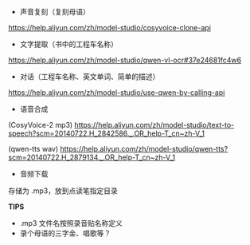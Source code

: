 - 声音复刻（复刻母语）

https://help.aliyun.com/zh/model-studio/cosyvoice-clone-api

- 文字提取（书中的工程车名称）

https://help.aliyun.com/zh/model-studio/qwen-vl-ocr#37e24681fc4w6

- 对话（工程车名称、英文单词、简单的描述）

https://help.aliyun.com/zh/model-studio/use-qwen-by-calling-api

- 语音合成

(CosyVoice-2 mp3)
https://help.aliyun.com/zh/model-studio/text-to-speech?scm=20140722.H_2842586._.OR_help-T_cn~zh-V_1

(qwen-tts wav)
https://help.aliyun.com/zh/model-studio/qwen-tts?scm=20140722.H_2879134._.OR_help-T_cn~zh-V_1

- 音频下载

存储为 .mp3，放到点读笔指定目录

**TIPS**

- .mp3 文件名按照录音贴名称定义
- 录个母语的三字金、唱歌等？

